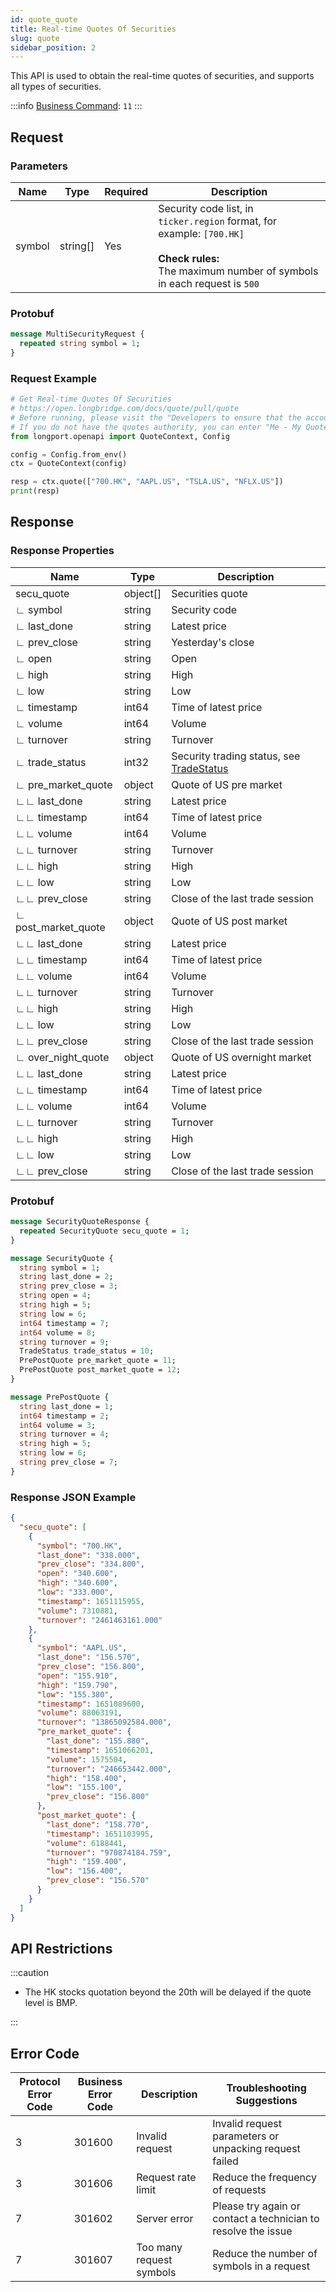 ```yaml
---
id: quote_quote
title: Real-time Quotes Of Securities
slug: quote
sidebar_position: 2
---
```


This API is used to obtain the real-time quotes of securities, and supports all types of securities.

<SDKLinks module="quote" klass="QuoteContext" method="quote" />

:::info
[Business Command](../../socket/biz-command): `11`
:::

## Request

### Parameters

| Name   | Type     | Required | Description                                                                                                                                                     |
| ------ | -------- | -------- | --------------------------------------------------------------------------------------------------------------------------------------------------------------- |
| symbol | string[] | Yes      | Security code list, in `ticker.region` format, for example: `[700.HK]` <br /><br />**Check rules:**<br />The maximum number of symbols in each request is `500` |

### Protobuf

```protobuf
message MultiSecurityRequest {
  repeated string symbol = 1;
}
```

### Request Example

```python
# Get Real-time Quotes Of Securities
# https://open.longbridge.com/docs/quote/pull/quote
# Before running, please visit the "Developers to ensure that the account has the correct quotes authority.
# If you do not have the quotes authority, you can enter "Me - My Quotes - Store" to purchase the authority through the "Longbridge" mobile app.
from longport.openapi import QuoteContext, Config

config = Config.from_env()
ctx = QuoteContext(config)

resp = ctx.quote(["700.HK", "AAPL.US", "TSLA.US", "NFLX.US"])
print(resp)
```

## Response

### Response Properties

| Name                | Type     | Description                                                                          |
| ------------------- | -------- | ------------------------------------------------------------------------------------ |
| secu_quote          | object[] | Securities quote                                                                     |
| ∟ symbol            | string   | Security code                                                                        |
| ∟ last_done         | string   | Latest price                                                                         |
| ∟ prev_close        | string   | Yesterday's close                                                                    |
| ∟ open              | string   | Open                                                                                 |
| ∟ high              | string   | High                                                                                 |
| ∟ low               | string   | Low                                                                                  |
| ∟ timestamp         | int64    | Time of latest price                                                                 |
| ∟ volume            | int64    | Volume                                                                               |
| ∟ turnover          | string   | Turnover                                                                             |
| ∟ trade_status      | int32    | Security trading status, see [TradeStatus](../objects#tradestatus---security-status) |
| ∟ pre_market_quote  | object   | Quote of US pre market                                                               |
| ∟∟ last_done        | string   | Latest price                                                                         |
| ∟∟ timestamp        | int64    | Time of latest price                                                                 |
| ∟∟ volume           | int64    | Volume                                                                               |
| ∟∟ turnover         | string   | Turnover                                                                             |
| ∟∟ high             | string   | High                                                                                 |
| ∟∟ low              | string   | Low                                                                                  |
| ∟∟ prev_close       | string   | Close of the last trade session                                                      |
| ∟ post_market_quote | object   | Quote of US post market                                                              |
| ∟∟ last_done        | string   | Latest price                                                                         |
| ∟∟ timestamp        | int64    | Time of latest price                                                                 |
| ∟∟ volume           | int64    | Volume                                                                               |
| ∟∟ turnover         | string   | Turnover                                                                             |
| ∟∟ high             | string   | High                                                                                 |
| ∟∟ low              | string   | Low                                                                                  |
| ∟∟ prev_close       | string   | Close of the last trade session                                                      |
| ∟ over_night_quote  | object   | Quote of US overnight market                                                         |
| ∟∟ last_done        | string   | Latest price                                                                         |
| ∟∟ timestamp        | int64    | Time of latest price                                                                 |
| ∟∟ volume           | int64    | Volume                                                                               |
| ∟∟ turnover         | string   | Turnover                                                                             |
| ∟∟ high             | string   | High                                                                                 |
| ∟∟ low              | string   | Low                                                                                  |
| ∟∟ prev_close       | string   | Close of the last trade session                                                      |

### Protobuf

```protobuf
message SecurityQuoteResponse {
  repeated SecurityQuote secu_quote = 1;
}

message SecurityQuote {
  string symbol = 1;
  string last_done = 2;
  string prev_close = 3;
  string open = 4;
  string high = 5;
  string low = 6;
  int64 timestamp = 7;
  int64 volume = 8;
  string turnover = 9;
  TradeStatus trade_status = 10;
  PrePostQuote pre_market_quote = 11;
  PrePostQuote post_market_quote = 12;
}

message PrePostQuote {
  string last_done = 1;
  int64 timestamp = 2;
  int64 volume = 3;
  string turnover = 4;
  string high = 5;
  string low = 6;
  string prev_close = 7;
}
```

### Response JSON Example

```json
{
  "secu_quote": [
    {
      "symbol": "700.HK",
      "last_done": "338.000",
      "prev_close": "334.800",
      "open": "340.600",
      "high": "340.600",
      "low": "333.000",
      "timestamp": 1651115955,
      "volume": 7310881,
      "turnover": "2461463161.000"
    },
    {
      "symbol": "AAPL.US",
      "last_done": "156.570",
      "prev_close": "156.800",
      "open": "155.910",
      "high": "159.790",
      "low": "155.380",
      "timestamp": 1651089600,
      "volume": 88063191,
      "turnover": "13865092584.000",
      "pre_market_quote": {
        "last_done": "155.880",
        "timestamp": 1651066201,
        "volume": 1575504,
        "turnover": "246653442.000",
        "high": "158.400",
        "low": "155.100",
        "prev_close": "156.800"
      },
      "post_market_quote": {
        "last_done": "158.770",
        "timestamp": 1651103995,
        "volume": 6188441,
        "turnover": "970874184.759",
        "high": "159.400",
        "low": "156.400",
        "prev_close": "156.570"
      }
    }
  ]
}
```

## API Restrictions

:::caution

- The HK stocks quotation beyond the 20th will be delayed if the quote level is BMP.

:::

## Error Code

| Protocol Error Code | Business Error Code | Description              | Troubleshooting Suggestions                                   |
| ------------------- | ------------------- | ------------------------ | ------------------------------------------------------------- |
| 3                   | 301600              | Invalid request          | Invalid request parameters or unpacking request failed        |
| 3                   | 301606              | Request rate limit       | Reduce the frequency of requests                              |
| 7                   | 301602              | Server error             | Please try again or contact a technician to resolve the issue |
| 7                   | 301607              | Too many request symbols | Reduce the number of symbols in a request                     |
